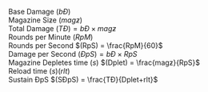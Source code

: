 ﻿
Base Damage $(bÐ)$<br>
Magazine Siƶe $(magƶ)$<br>
Total Damage $(TÐ) = bÐ × magƶ$<br>
Rounds per Minute $(RpM)$<br>
Rounds per Second $(RpS) = \frac{RpM}{60}$<br>
Damage per Second $(ÐpS) = bÐ × RpS$<br>
Magazine Depletes time $(s)$ $(Dplet) = \frac{magƶ}{RpS}$<br>
Reload time $(s) (rlt)$<br>
Sustain ÐpS $(SÐpS) = \frac{TÐ}{Dplet+rlt}$<br>
